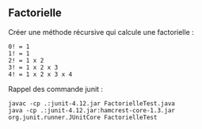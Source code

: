 ## Factorielle

Créer une méthode récursive qui calcule une factorielle :

	0! = 1
	1! = 1
	2! = 1 x 2
	3! = 1 x 2 x 3
	4! = 1 x 2 x 3 x 4

Rappel des commande junit :

    javac -cp .:junit-4.12.jar FactorielleTest.java
    java -cp .:junit-4.12.jar:hamcrest-core-1.3.jar org.junit.runner.JUnitCore FactorielleTest
